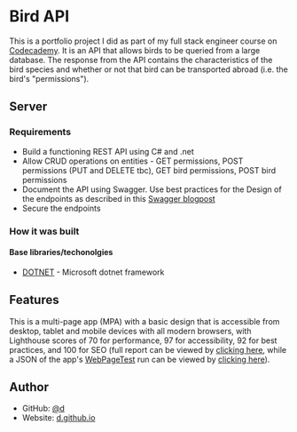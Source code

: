 # Bird API

This is a portfolio project I did as part of my full stack engineer course on [Codecademy](https://codecademy.com). It is an API that allows birds to be queried from a large database. The response from the API contains the characteristics of the bird species and whether or not that bird can be transported abroad (i.e. the bird's "permissions").


## Server
### Requirements
- Build a functioning REST API using C# and .net
- Allow CRUD operations on entities - GET permissions, POST permissions (PUT and DELETE tbc), GET bird permissions, POST bird permissions 
- Document the API using Swagger. Use best practices for the Design of the endpoints as described in this [Swagger blogpost](https://swagger.io/blog/api-design/api-design-best-practices/) 
- Secure the endpoints

### How it was built
#### Base libraries/techonolgies
- [DOTNET](https://dotnet.microsoft.com/en-us/) - Microsoft dotnet framework

## Features
This is a multi-page app (MPA) with a basic design that is accessible from desktop, tablet and mobile devices with all modern browsers, with Lighthouse scores of 70 for performance, 97 for accessibility, 92 for best practices, and 100 for SEO (full report can be viewed by [clicking here](./readme/wpt-lighthouse.pdf), while a JSON of the app's [WebPageTest](https://www.webpagetest.org/) run can be viewed by [clicking here](./readme/wpt-result.json)).

## Author
- GitHub: [@d](https://github.com/d)
- Website: [d.github.io](https://d.github.io)